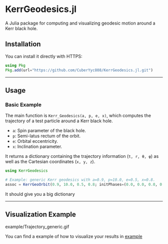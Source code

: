 # KerrGeodesics.jl

A Julia package for computing and visualizing geodesic motion around a Kerr black hole.

## Installation

You can install it directly with HTTPS:

```julia
using Pkg
Pkg.add(url="https://github.com/CuberYyc808/KerrGeodesics.jl.git")
```

---

## Usage

### Basic Example

The main function is `Kerr_Geodesics(a, p, e, x)`, which computes the trajectory of a test particle around a Kerr black hole.

- `a`: Spin parameter of the black hole.
- `p`: Semi-latus rectum of the orbit.
- `e`: Orbital eccentricity.
- `x`: Inclination parameter.

It returns a dictionary containing the trajectory information (`t, r, θ, φ`) as well as the Cartesian coordinates (`x, y, z`).

```julia
using KerrGeodesics

# Example: generic Kerr geodesics with a=0.9, p=10.0, e=0.5, x=0.8. 
assoc = KerrGeoOrbit(0.9, 10.0, 0.5, 0.8; initPhases=(0.0, 0.0, 0.0, 0.0))
```

It should give you a big dictionary

---

## Visualization Example

example/Trajectory_generic.gif

You can find a example of how to visualize your results in [example](example/Test_KerrGeodesics.ipynb)
